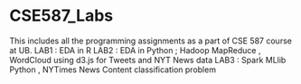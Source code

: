 # CSE587_Labs
This includes all the programming assignments as a part of CSE 587 course at UB. 
LAB1 : EDA in R 
LAB2 : EDA in Python ; Hadoop MapReduce , WordCloud using d3.js for Tweets and NYT News data
LAB3 : Spark MLlib Python , NYTimes News Content classification problem 
